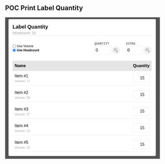 ## POC Print Label Quantity

<p align='center'>
  <img src='/public/screenshot.png' alt='POC Print Label Quantity' width='600'/>
</p>
